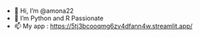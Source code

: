 - 👋 Hi, I’m @amona22
- 👀 I’m Python and R Passionate 
- 📫 My app  : https://5tj3bcooqmg6zv4dfann4w.streamlit.app/

<!---
amona22/amona22 is a ✨ special ✨ repository because its `README.md` (this file) appears on your GitHub profile.
You can click the Preview link to take a look at your changes.
--->
